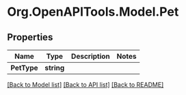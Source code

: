 # Org.OpenAPITools.Model.Pet
## Properties

Name | Type | Description | Notes
------------ | ------------- | ------------- | -------------
**PetType** | **string** |  | 

[[Back to Model list]](../README.md#documentation-for-models) [[Back to API list]](../README.md#documentation-for-api-endpoints) [[Back to README]](../README.md)

